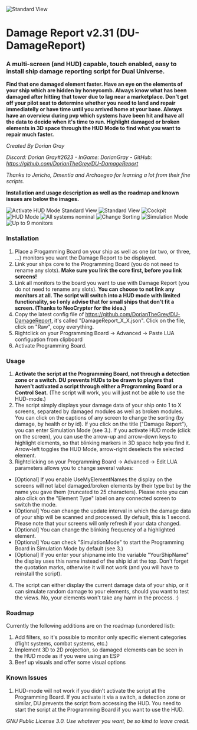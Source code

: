
![Standard View](https://github.com/DorianTheGrey/DU-DamageReport/blob/main/img/DR_Logo1.png)

# Damage Report v2.31 (DU-DamageReport)

### A multi-screen (and HUD) capable, touch enabled, easy to install ship damage reporting script for **Dual Universe**.

**Find that one damaged element faster. Have an eye on the elements of your ship which are hidden by honeycomb. Always know what has been damaged after hitting that tower due to lag near a marketplace. Don't get off your pilot seat to determine whether you need to land and repair immediatelly or have time until you arrived home at your base. Always have an overview during pvp which systems have been hit and have all the data to decide when it's time to run. Highlight damaged or broken elements in 3D space through the HUD Mode to find what you want to repair much faster.**

*Created By Dorian Gray*

*Discord: Dorian Gray#2623 - InGame: DorianGray - GitHub: https://github.com/DorianTheGrey/DU-DamageReport*

*Thanks to Jericho, Dmentia and Archaegeo for learning a lot from their fine scripts.*

**Installation and usage description as well as the roadmap and known issues are below the images.**

![Activate HUD Mode Standard View](https://github.com/DorianTheGrey/DU-DamageReport/blob/main/img/ActivateHUDMode.png)
![Standard View](https://github.com/DorianTheGrey/DU-DamageReport/blob/main/img/StandardView.png)
![Cockpit](https://github.com/DorianTheGrey/DU-DamageReport/blob/main/img/InstalledToShip2.png)
![HUD Mode](https://github.com/DorianTheGrey/DU-DamageReport/blob/main/img/DamageReportHUD.png)
![All systems nominal](https://github.com/DorianTheGrey/DU-DamageReport/blob/main/img/AllSystemsNominal2.png)
![Change Sorting](https://github.com/DorianTheGrey/DU-DamageReport/blob/main/img/ChangeSorting.png)
![Simulation Mode](https://github.com/DorianTheGrey/DU-DamageReport/blob/main/img/SimulatedView.png)
![Up to 9 monitors](https://github.com/DorianTheGrey/DU-DamageReport/blob/main/img/UpTo9Monitors2.png)


### Installation

1. Place a Progamming Board on your ship as well as one (or two, or three, ...) monitors you want the Damage Report to be displayed.
2. Link your ships core to the Programming Board (you do not need to rename any slots). **Make sure you link the core first, before you link screens!**
3. Link all monitors to the board you want to use with Damage Report (you do not need to rename any slots). **You can choose to not link any monitors at all. The script will switch into a HUD mode with limited functionality, so I only advise that for small ships that don't fit a screen. (Thanks to NeoCrypter for the idea.)**
4. Copy the latest config file of https://github.com/DorianTheGrey/DU-DamageReport, it's called "DamageReport_X_X.json". Click on the file, click on "Raw", copy everything.
5. Rightclick on your Programming Board -> Advanced -> Paste LUA configuation from clipboard
6. Activate Programming Board.

### Usage

1. **Activate the script at the Programming Board, not through a detection zone or a switch. DU prevents HUDs to be drawn to players that haven't activated a script through either a Programming Board or a Control Seat.** (The script will work, you will just not be able to use the HUD-mode.)
2. The script simply displays your damage data of your ship onto 1 to X screens, separated by damaged modules as well as broken modules. You can click on the captions of any screen to change the sorting (by damage, by health or by id). If you click on the title ("Damage Report"), you can enter Simulation Mode (see 3.). If you activate HUD mode (click on the screen), you can use the arrow-up and arrow-down keys to highlight elements, so that blinking markers in 3D space help you find it. Arrow-left toggles the HUD Mode, arrow-right deselects the selected element.
3. Rightclicking on your Programming Board -> Advanced -> Edit LUA parameters allows you to change several values:
* [Optional] If you enable UseMyElementNames the display on the screens will not label damaged/broken elements by their type but by the name you gave them (truncated to 25 characters). Please note you can also click on the "Element Type" label on any connected screen to switch the mode.
* [Optional] You can change the update interval in which the damage data of your ship will be scanned and processed. By default, this is 1 second. Please note that your screens will only refresh if your data changed.
* [Optional] You can change the blinking frequency of a highlighted element.
* [Optional] You can check "SimulationMode" to start the Programming Board in Simulation Mode by default (see 3.)
* [Optional] If you enter your shipname into the variable "YourShipName" the display uses this name instead of the ship id at the top. Don't forget the quotation marks, otherwise it will not work (and you will have to reinstall the script).
4. The script can either display the current damage data of your ship, or it can simulate random damage to your elements, should you want to test the views. No, your elements won't take any harm in the process. :)

### Roadmap

Currently the following additions are on the roadmap (unordered list):

1. Add filters, so it's possible to monitor only specific element categories (flight systems, combat systems, etc.)
2. Implement 3D to 2D projection, so damaged elements can be seen in the HUD mode as if you were using an ESP
3. Beef up visuals and offer some visual options

### Known Issues

1. HUD-mode will not work if you didn't activate the script at the Programming Board. If you activate it via a switch, a detection zone or similar, DU prevents the script from accessing the HUD. You need to start the script at the Programming Board if you want to use the HUD.


*GNU Public License 3.0. Use whatever you want, be so kind to leave credit.*
